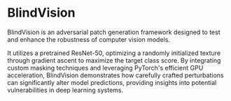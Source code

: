 # BlindVision
BlindVision is an adversarial patch generation framework designed to test and enhance the robustness of computer vision models.

It utilizes a pretrained ResNet-50, optimizing a randomly initialized texture through gradient ascent to maximize the target class score. By integrating custom masking techniques and leveraging PyTorch's efficient GPU acceleration, BlindVision demonstrates how carefully crafted perturbations can significantly alter model predictions, providing insights into potential vulnerabilities in deep learning systems.
